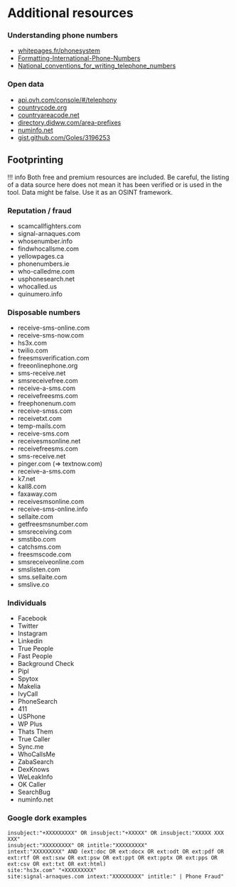 # Additional resources

### Understanding phone numbers

- [whitepages.fr/phonesystem](http://whitepages.fr/phonesystem/)
- [Formatting-International-Phone-Numbers](https://support.twilio.com/hc/en-us/articles/223183008-Formatting-International-Phone-Numbers)
- [National_conventions_for_writing_telephone_numbers](https://en.wikipedia.org/wiki/National_conventions_for_writing_telephone_numbers)

### Open data

- [api.ovh.com/console/#/telephony](https://api.ovh.com/console/#/telephony)
- [countrycode.org](https://countrycode.org/)
- [countryareacode.net](http://www.countryareacode.net/en/)
- [directory.didww.com/area-prefixes](http://directory.didww.com/area-prefixes)
- [numinfo.net](http://www.numinfo.net/)
- [gist.github.com/Goles/3196253](https://gist.github.com/Goles/3196253)

## Footprinting

!!! info
    Both free and premium resources are included. Be careful, the listing of a data source here does not mean it has been verified or is used in the tool. Data might be false. Use it as an OSINT framework.

### Reputation / fraud

- scamcallfighters.com
- signal-arnaques.com
- whosenumber.info
- findwhocallsme.com
- yellowpages.ca
- phonenumbers.ie
- who-calledme.com
- usphonesearch.net
- whocalled.us
- quinumero.info

### Disposable numbers

- receive-sms-online.com
- receive-sms-now.com
- hs3x.com
- twilio.com
- freesmsverification.com
- freeonlinephone.org
- sms-receive.net
- smsreceivefree.com
- receive-a-sms.com
- receivefreesms.com
- freephonenum.com
- receive-smss.com
- receivetxt.com
- temp-mails.com
- receive-sms.com
- receivesmsonline.net
- receivefreesms.com
- sms-receive.net
- pinger.com (=> textnow.com)
- receive-a-sms.com
- k7.net
- kall8.com
- faxaway.com
- receivesmsonline.com
- receive-sms-online.info
- sellaite.com
- getfreesmsnumber.com
- smsreceiving.com
- smstibo.com
- catchsms.com
- freesmscode.com
- smsreceiveonline.com
- smslisten.com
- sms.sellaite.com
- smslive.co

### Individuals

- Facebook
- Twitter
- Instagram
- Linkedin
- True People
- Fast People
- Background Check
- Pipl
- Spytox
- Makelia
- IvyCall
- PhoneSearch
- 411
- USPhone
- WP Plus
- Thats Them
- True Caller
- Sync.me
- WhoCallsMe
- ZabaSearch
- DexKnows
- WeLeakInfo
- OK Caller
- SearchBug
- numinfo.net

### Google dork examples

```
insubject:"+XXXXXXXXX" OR insubject:"+XXXXX" OR insubject:"XXXXX XXX XXX"
insubject:"XXXXXXXXX" OR intitle:"XXXXXXXXX"
intext:"XXXXXXXXX" AND (ext:doc OR ext:docx OR ext:odt OR ext:pdf OR ext:rtf OR ext:sxw OR ext:psw OR ext:ppt OR ext:pptx OR ext:pps OR ext:csv OR ext:txt OR ext:html)
site:"hs3x.com" "+XXXXXXXXX"
site:signal-arnaques.com intext:"XXXXXXXXX" intitle:" | Phone Fraud"
```
